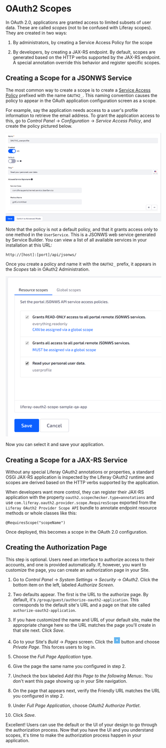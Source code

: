 # OAuth2 Scopes [](id=oauth2-scopes)

In OAuth 2.0, applications are granted access to limited subsets of user data.
These are called *scopes* (not to be confused with Liferay scopes). They are
created in two ways: 

1.  By administrators, by creating a Service Access Policy for the scope

2.  By developers, by creating a JAX-RS endpoint. By default, scopes are 
    generated based on the HTTP verbs supported by the JAX-RS endpoint.
    A special annotation override this behavior and register specific scopes. 

## Creating a Scope for a JSONWS Service [](id=creating-a-scope-for-a-jsonws-service)

The most common way to create a scope is to create a 
[Service Access Policy](/discover/deployment/-/knowledge_base/7-1/service-access-policies)
prefixed with the name `OAUTH2_`. This naming convention causes the policy to appear
in the OAuth application configuration screen as a scope. 

For example, say the application needs access to a user's profile information to
retrieve the email address. To grant the application access to this, go to
*Control Panel* &rarr; *Configuration* &rarr; *Service Access Policy*, and
create the policy pictured below. 

![Figure 1: A Service Access Policy defines a scope for OAuth 2.0 applications.](../../../images/oauth-service-access-policy.png)

Note that the policy is not a default policy, and that it grants access only to
one method in the `UserService`. This is a JSONWS web service generated by
Service Builder. You can view a list of all available services in your
installation at this URL: 

    http://[host]:[port]/api/jsonws/

Once you create a policy and name it with the `OAUTH2_` prefix, it appears in
the *Scopes* tab in OAuth2 Administration. 

![Figure 2: Scopes named with the proper prefix appear in the Scopes tab of your application configuration.](../../../images/oauth-scopes-tab.png)

Now you can select it and save your application. 

## Creating a Scope for a JAX-RS Service [](id=creating-a-scope-for-a-jax-rs-service)

Without any special Liferay OAuth2 annotations or properties, a standard OSGi
JAX-RS application is inspected by the Liferay OAuth2 runtime and scopes are
derived based on the HTTP verbs supported by the application.

When developers want more control, they can register their JAX-RS application
with the property `oauth2.scopechecker.type=annotations` and use
`com.liferay.oauth2.provider.scope.RequiresScope` exported from the `Liferay
OAuth2 Provider Scope API` bundle to annotate endpoint resource methods or
whole classes like this:

    @RequiresScope("scopeName")

Once deployed, this becomes a scope in the OAuth 2.0 configuration. 

## Creating the Authorization Page [](id=creating-the-authorization-page)

This step is optional. Users need an interface to authorize access to their
accounts, and one is provided automatically. If, however, you want to customize
the page, you can create an authorization page in your Site. 

1.  Go to *Control Panel* &rarr; *System Settings* &rarr; *Security* &rarr;
    *OAuth2*. Click the bottom item on the left, labeled *Authorize Screen*. 

2.  Two defaults appear. The first is the URL to the authorize page. By default,
    it's `/group/guest/authorize-oauth2-application`. This corresponds to the
    default site's URL and a page on that site called
    `authorize-oauth2-application`. 

3.  If you have customized the name and URL of your default site, make the
    appropriate change here so the URL matches the page you'll create in that
    site next. Click *Save*. 

4.  Go to your Site's *Build* &rarr; *Pages* screen. Click the
    ![add](../../../images/icon-add.png) button and choose *Private Page*. This forces
    users to log in. 

5.  Choose the *Full Page Application* type. 

6.  Give the page the same name you configured in step 2. 

7.  Uncheck the box labeled *Add this Page to the following Menus:*. You don't
    want this page showing up in your Site navigation. 

8.  On the page that appears next, verify the Friendly URL matches the URL you
    configured in step 2. 

9.  Under *Full Page Application*, choose *OAuth2 Authorize Portlet*. 

10. Click *Save*. 

Excellent! Users can use the default or the UI of your design to go through the
authorization process. Now that you have the UI and you understand scopes, it's
time to make the authorization process happen in your application. 
